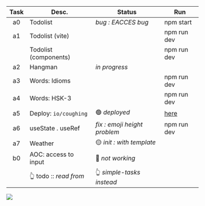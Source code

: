 | Task  | Desc.                 | Status                                 | Run            |
|:-----:|-----------------------|----------------------------------------|----------------|
| a0    | Todolist              | _bug : EACCES bug_                     | npm start
| a1    | Todolist (vite)       |                                        | npm run dev 
|&#8203;| Todolist (components) |                                        | npm run dev
| a2    | Hangman               | _in progress_                          |
| a3    | Words: Idioms         |                                        | npm run dev 
| a4    | Words: HSK-3          |                                        | npm run dev
| a5    | Deploy: `io/coughing` | :green_circle: _deployed_              | [here](https://nuoxoxo.github.io/coughing)
| a6    | useState . useRef     | _fix : emoji height problem_           | npm run dev
| a7    | Weather               | :yellow_circle: _init : with template_ | 
| b0    | AOC: access to input  | :red_circle: _not working_             | 
|&#8203;| 👆 todo :: _read from_| 👆 _simple-tasks instead_ 

![](https://i.imgur.com/Vi97P6T.jpg)

